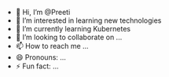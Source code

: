 - 👋 Hi, I’m @Preeti
- 👀 I’m interested in learning new technologies 
- 🌱 I’m currently learning Kubernetes
- 💞️ I’m looking to collaborate on ...
- 📫 How to reach me ...
- 😄 Pronouns: ...
- ⚡ Fun fact: ...

<!---
Preeti00007/Preeti00007 is a ✨ special ✨ repository because its `README.md` (this file) appears on your GitHub profile.
You can click the Preview link to take a look at your changes.
--->
